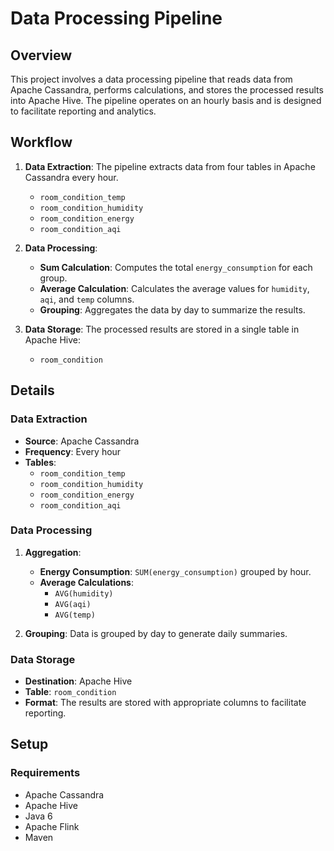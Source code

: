 # Data Processing Pipeline

## Overview

This project involves a data processing pipeline that reads data from Apache Cassandra, performs calculations, and stores the processed results into Apache Hive. The pipeline operates on an hourly basis and is designed to facilitate reporting and analytics.

## Workflow

1. **Data Extraction**: The pipeline extracts data from four tables in Apache Cassandra every hour.
    - `room_condition_temp`
    - `room_condition_humidity`
    - `room_condition_energy`
    - `room_condition_aqi`

2. **Data Processing**:
    - **Sum Calculation**: Computes the total `energy_consumption` for each group.
    - **Average Calculation**: Calculates the average values for `humidity`, `aqi`, and `temp` columns.
    - **Grouping**: Aggregates the data by day to summarize the results.

3. **Data Storage**: The processed results are stored in a single table in Apache Hive:
    - `room_condition`

## Details

### Data Extraction

- **Source**: Apache Cassandra
- **Frequency**: Every hour
- **Tables**:
  - `room_condition_temp`
  - `room_condition_humidity`
  - `room_condition_energy`
  - `room_condition_aqi`

### Data Processing

1. **Aggregation**:
   - **Energy Consumption**: `SUM(energy_consumption)` grouped by hour.
   - **Average Calculations**:
     - `AVG(humidity)`
     - `AVG(aqi)`
     - `AVG(temp)`

2. **Grouping**: Data is grouped by day to generate daily summaries.

### Data Storage

- **Destination**: Apache Hive
- **Table**: `room_condition`
- **Format**: The results are stored with appropriate columns to facilitate reporting.

## Setup

### Requirements

- Apache Cassandra
- Apache Hive
- Java 6
- Apache Flink
- Maven
